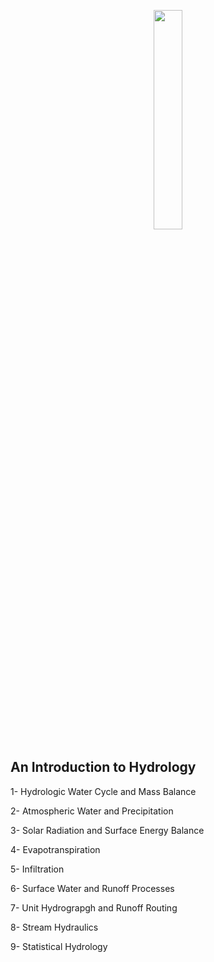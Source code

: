 
<p align="center">
  <img width=30% height=30% src="https://user-images.githubusercontent.com/46690843/202559455-0d8a242a-7f08-418c-9d5d-b8cce7fbdd6e.gif">
</p>

## An Introduction to Hydrology
1- Hydrologic Water Cycle and Mass Balance

2- Atmospheric Water and Precipitation

3- Solar Radiation and Surface Energy Balance

4- Evapotranspiration

5- Infiltration

6- Surface Water and Runoff Processes

7- Unit Hydrograpgh and Runoff Routing

8- Stream Hydraulics

9- Statistical Hydrology
